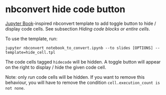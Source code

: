 # nbconvert hide code button
[Jupyter Book](https://jupyter.org/jupyter-book/)-inspired nbconvert template to add toggle button to hide / display code cells. See subsection _Hiding code blocks or entire cells_.

To use the template, run:
```
jupyter nbconvert notebook_to_convert.ipynb --to slides [OPTIONS] --template=hide_cell.tpl
```

The code cells tagged `hidecode` will be hidden. A toggle button will appear on the right to display / hide the given code cell.

Note: only _run_ code cells will be hidden. If you want to remove this behaviour, you will have to remove the condition `cell.execution_count is not none`.
